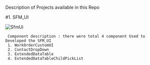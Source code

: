
Description of Projects  available in this Repo

#1.  SFM_UI 


   ![SfmUi](https://user-images.githubusercontent.com/49844814/180596705-4c2e2cf2-6805-441c-9fb6-716218752c5c.JPG)
 
  
     Component description : there were total 4 component Used to Developed the SFM_UI
     1. WorkOrderCustomUI
     2. ContactDropDown
     3. ExtendedDataTable
     4. ExtendedDataTableChildPickList
     
     
     
     
     


